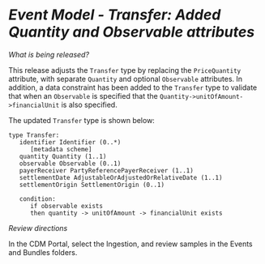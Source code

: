 # *Event Model - Transfer: Added Quantity and Observable attributes*

_What is being released?_

This release adjusts the `Transfer` type by replacing the `PriceQuantity` attribute, with separate `Quantity` and optional `Observable` attributes.  In addition, a data constraint has been added to the `Transfer` type to validate that when an `Observable` is specified that the `Quantity->unitOfAmount->financialUnit` is also specified.

The updated `Transfer` type is shown below:

```
type Transfer:
   identifier Identifier (0..*)
      [metadata scheme]
   quantity Quantity (1..1)
   observable Observable (0..1)
   payerReceiver PartyReferencePayerReceiver (1..1)
   settlementDate AdjustableOrAdjustedOrRelativeDate (1..1)
   settlementOrigin SettlementOrigin (0..1)

   condition:
      if observable exists
      then quantity -> unitOfAmount -> financialUnit exists
```

_Review directions_

In the CDM Portal, select the Ingestion, and review samples in the Events and Bundles folders. 

